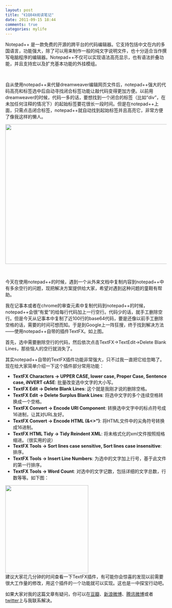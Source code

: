 ```yaml
---
layout: post
title: "《1Q84》阅读笔记"
date: 2011-09-15 18:44
comments: true
categories: mylife
---
```

Notepad++ 是一款免费的开源的跨平台的代码编辑器。它支持包括中文在内的多国语言，功能强大，除了可以用来制作一般的纯文字说明文件，也十分适合当作撰写电脑程序的编辑器。Notepad++不仅可以实现语法高亮显示，也有语法折叠功能，并且支持宏以及扩充基本功能的外挂模组。

&nbsp;

自从使用notepad++来代替dreamweaver编辑网页文件后，notepad++强大的代码高亮和标签选中后自动寻找闭合标签功能让敲代码变得更加方便。以前用dreamweaver的时候，代码一多的话，要想找到一个闭合的标签（比如“div”，在未加任何注释的情况下）的起始标签要花很长一段时间。但是在notepad++上面，只需点击闭合标签，notepad++就自动找到起始标签并且高亮它，非常方便了像我这样的懒人。<!--more-->

<a href="http://glowface.net/wp-content/uploads/2011/08/plug.jpg"><img class="alignnone size-full wp-image-142084" title="plug" src="http://glowface.net/wp-content/uploads/2011/08/plug.jpg" alt="" width="555" height="435" /></a>

&nbsp;

今天在使用notepad++的时候，遇到一个从外来文档中复制内容到notepad++中有多余空行的问题，现把解决方案提供给大家，希望对遇到这种问题的童鞋有帮助。

我在记事本或者在chrome的审查元素中复制代码到notepad++的时候，notepad++会很“有爱”的给每行代码加上一行空行。代码少的话，就手工删除空行。但是今天从记事本中复制了近100行的base64代码，要是还像以前手工删除空格的话，需要的时间可想而知。于是到Google上一阵狂搜，终于找到解决方法——使用notepad++自带的插件TextFX。如上图。

首先，选中需要删除空行的代码，然后依次点击TextFX→TextEdit→Delete Blank Lines，那些恼人的空行就消失了。

其实notepad++自带的TextFX插件功能非常强大，只不过我一直把它给忽略了。现在给大家简单介绍一下这个插件部分常用功能：
<ul>
	<li><strong>TextFX Characters -&gt; UPPER CASE, lower case, Proper Case, Sentence case, iNVERT cASE</strong>: 批量改变选中文字的大小写。</li>
	<li><strong>TextFX Edit -&gt; Delete Blank Lines</strong>: 这个就是我刚才说的删除空格。</li>
	<li><strong>TextFX Edit -&gt; Delete Surplus Blank Lines</strong>: 将选中文字的多个连续空格转换成一个空格。</li>
	<li><strong>TextFX Convert -&gt; Encode URI Component</strong>: 转换选中文字中的标点符号成16进制，让其对URL友好。</li>
	<li><strong>TextFX Convert -&gt; Encode HTML (&amp;&lt;&gt;”)</strong>: 将HTML文件中的尖角符号转换成16进制。</li>
	<li><strong>TextFX HTML Tidy -&gt; Tidy Reindent XML</strong>: 将未格式化的xml文件按照规格缩进。（很实用的说）</li>
	<li><strong>TextFX Tools -&gt; Sort lines case sensitive, Sort lines case insensitive</strong>: 排序。</li>
	<li><strong>TextFX Tools -&gt; Insert Line Numbers</strong>: 为选中的文字加上行号，基于此文件的第一行排序。</li>
	<li><strong>TextFX Tools -&gt; Word Count</strong>: 对选中的文字记数，包括详细的文字总数，行数等等。如下图：</li>
</ul>
<div><a href="http://glowface.net/wp-content/uploads/2011/08/notepad++-word-count.png"><img class="alignnone size-full wp-image-142085" title="notepad++-word-count" src="http://glowface.net/wp-content/uploads/2011/08/notepad++-word-count.png" alt="" width="259" height="274" /></a></div>
建议大家花几分钟的时间查看一下TextFX插件，有可能你会惊喜的发现以前需要很大工作量的修改，用这个插件的一个功能就可以实现。这也是一中探宝行动吧。

如果大家对我的这篇文章有疑问，你可以在<a href="http://www.douban.com/people/glowin/" target="_blank">豆瓣</a>、<a href="http://t.sina.com.cn/jiangbian66/" target="_blank">新浪微博</a>、<a href="http://t.qq.com/daniel_jiang" target="_blank">腾讯微博</a>或者<a href="https://twitter.com/#!/glow_chiang" target="_blank">twitter</a>上与我联系解决。